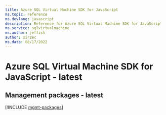 ```yaml
---
title: Azure SQL Virtual Machine SDK for JavaScript
ms.topic: reference
ms.devlang: javascript
description: Reference for Azure SQL Virtual Machine SDK for JavaScript
ms.service: sqlvirtualmachine
ms.author: jeffish
author: xirzec
ms.data: 08/17/2022
---
```

# Azure SQL Virtual Machine SDK for JavaScript - latest

## Management packages - latest
[!INCLUDE [mgmt-packages](sql-virtual-machine-mgmt-index.md)]